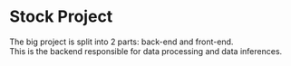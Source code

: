 <h1>Stock Project</h1>
<p>
    The big project is split into 2 parts: back-end and front-end.<br>
    This is the backend responsible for data processing and data inferences.
</p>